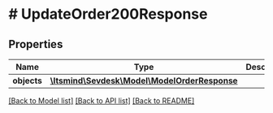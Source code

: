 # # UpdateOrder200Response

## Properties

Name | Type | Description | Notes
------------ | ------------- | ------------- | -------------
**objects** | [**\Itsmind\Sevdesk\Model\ModelOrderResponse**](ModelOrderResponse.md) |  | [optional]

[[Back to Model list]](../../README.md#models) [[Back to API list]](../../README.md#endpoints) [[Back to README]](../../README.md)

